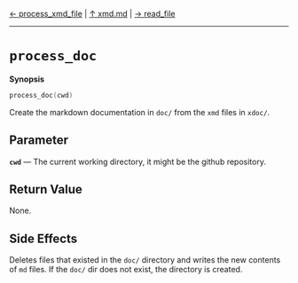 [&#8592; process_xmd_file](xmd--process_xmd_file.md) | [&#8593; xmd.md](xmd.md) | [&#8594; read_file](xmd--read_file.md)
***

# `process_doc`
**Synopsis**

```cpp
process_doc(cwd)
```

Create the markdown documentation in `doc/` from the `xmd` files in `xdoc/`.

## Parameter
**`cwd`** &#8213; The current working directory, it might be the github repository.  
## Return Value

None.

## Side Effects

Deletes files that existed in the `doc/` directory and writes the new contents of `md` files. If the `doc/` dir does not exist, the directory is created.


